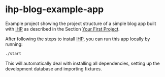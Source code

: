 # ihp-blog-example-app
Example project showing the project structure of a simple blog app built with [IHP](https://github.com/digitallyinduced/ihp) as described in the Section [Your First Project](https://ihp.digitallyinduced.com/Guide/your-first-project.html).

After following the steps to install [IHP](https://ihp.digitallyinduced.com/Guide/installation.html), you can run this app locally by running:

```bash
./start
```

This will automatically deal with installing all dependencies, setting up the development database and importing fixtures.
